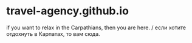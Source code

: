 # travel-agency.github.io
if you want to relax in the Carpathians, then you are here. / если хотите отдохнуть в Карпатах, то вам сюда.
